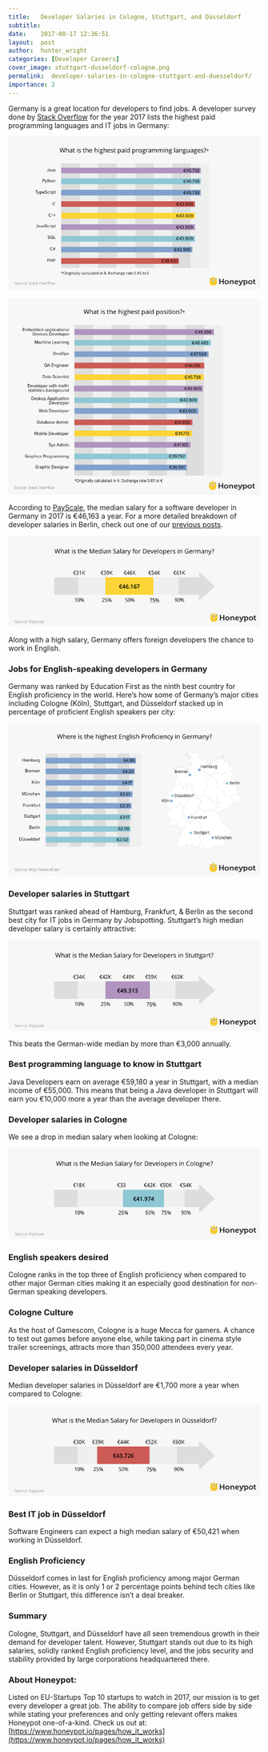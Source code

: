 ```yaml
---
title:   Developer Salaries in Cologne, Stuttgart, and Düsseldorf
subtitle:
date:    2017-08-17 12:36:51
layout:  post
author:  hunter_wright
categories: [Developer Careers]
cover_image: stuttgart-dusseldorf-cologne.png
permalink:  developer-salaries-in-cologne-stuttgart-and-duesseldorf/
importance: 2
---
```


Germany is a great location for developers to find jobs. A developer survey done by [Stack Overflow](https://www.quora.com/What-is-the-most-popular-programming-language-in-Berlin-or-Germany-Ruby-Node) for the year 2017 lists the highest paid programming languages and IT jobs in Germany:

<!--more--> 

![](/assets/images/by-prog-language-salary.png)


![](/assets/images/by-position-salary.png)

According to [PayScale](http://www.payscale.com/research/DE/Job=Software_Developer/Salary), the median salary for a software developer in Germany in 2017 is €46,163 a year. For a more detailed breakdown of developer salaries in Berlin, check out one of our [previous posts](http://blog.honeypot.io/how-much-does-a-developer-earn-in-berlin/). 

![](/assets/images/dev-germany-median-salary.png)

Along with a high salary, Germany offers foreign developers the chance to work in English. 

### Jobs for English-speaking developers in Germany 

Germany was ranked by Education First as the ninth best country for English proficiency in the world. Here’s how some of Germany’s major cities including Cologne (Köln), Stuttgart, and Düsseldorf stacked up in percentage of proficient English speakers per city:

![](/assets/images/english-proficiency-germany.png)

### Developer salaries in Stuttgart

Stuttgart was ranked ahead of Hamburg, Frankfurt, & Berlin as the second  best city for IT jobs in Germany by Jobspotting. Stuttgart’s high median developer salary is certainly attractive:

![](/assets/images/dev-stuttgart-median-salary.png)

This beats the German-wide median by more than €3,000 annually. 


### Best programming language to know in Stuttgart

Java Developers earn on average €59,180 a year in Stuttgart, with a median income of €55,000. This means that being a Java developer in Stuttgart will earn you €10,000 more a year than the average developer there.


### Developer salaries in Cologne

We see a drop in median salary when looking at Cologne:

![](/assets/images/dev-cologne-median-salary.png)

### English speakers desired

Cologne ranks in the top three of English proficiency when compared to other major German cities making it an especially good destination for non-German speaking developers.

### Cologne Culture

As the host of Gamescom, Cologne is a huge Mecca for gamers. A chance to test out games before anyone else, while taking part in cinema style trailer screenings, attracts more than 350,000 attendees every year.


### Developer salaries in Düsseldorf

Median developer salaries in Düsseldorf are €1,700 more a year when compared to Cologne:

![](/assets/images/dev-duesseldorf-median-salary.png)

### Best IT job in Düsseldorf

Software Engineers can expect a high median salary of €50,421 when working in Düsseldorf. 

### English Proficiency 

Düsseldorf comes in last for English proficiency among major German cities. However, as it is only 1 or 2 percentage points behind tech cities like Berlin or Stuttgart, this difference isn’t a deal breaker. 


### Summary 

Cologne, Stuttgart, and Düsseldorf have all seen tremendous growth in their demand for developer talent. However, Stuttgart stands out due to its high salaries, solidly ranked English proficiency level, and the jobs security and stability provided by large corporations headquartered there. 


### About Honeypot: 

Listed on EU-Startups Top 10 startups to watch in 2017, our mission is to get every developer a great job. The ability to compare job offers side by side while stating your preferences and only getting relevant offers makes Honeypot one-of-a-kind. Check us out at: [https://www.honeypot.io/pages/how_it_works](https://www.honeypot.io/pages/how_it_works)




